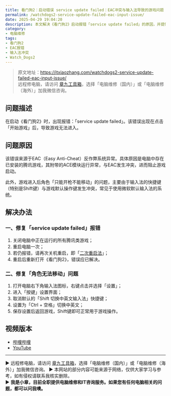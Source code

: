 ```yaml
---
title: 看门狗2：启动错误 service update failed：EAC冲突与输入法导致的游戏问题
permalink: /watchdogs2-service-update-failed-eac-input-issue/
date: 2025-04-29 19:04:20
description: 本文解决《看门狗2》启动报错「service update failed」的原因，并提供解决EAC冲突和输入法操作冲突的具体方法。
category:
- 电脑维修
tags:
- 看门狗2
- EAC报错
- 输入法冲突
- Watch_Dogs2
---
```


> 原文地址：<https://itxiaozhang.com/watchdogs2-service-update-failed-eac-input-issue/>  
> 远程修电脑，请访问 [章九工具箱](https://zhang9.com/)，选择「电脑维修（国内）」或「电脑维修（海外）」加我微信咨询。 

## 问题描述

在启动《看门狗2》时，出现报错：「service update failed」。该错误出现在点击「开始游戏」后，导致游戏无法进入。

## 问题原因

该错误来源于EAC（Easy Anti-Cheat）反作弊系统异常。具体原因是电脑中存在已安装的腾讯游戏，其附带的ACE模块运行异常，与EAC发生冲突，进而阻止游戏启动。

此外，游戏进入后角色「只能开枪不能移动」的问题，主要由于输入法的快捷键（特别是Shift键）与游戏默认操作键发生冲突，常见于使用微软默认输入法的系统。

## 解决办法

### 一、修复「service update failed」报错

1. 关闭电脑中正在运行的所有腾讯类游戏；
2. 重启电脑一次；
3. 若仍报错，请再次关机重启，即「[二次重启法](https://itxiaozhang.com/how-to-fix-ace-security-center-error-double-restart-method/)」；
4. 重启后重新打开《看门狗2》，错误应已解决。

### 二、修复「角色无法移动」问题

1. 打开电脑右下角输入法图标，右键点击并选择「设置」；
2. 进入「按键」设置界面；
3. 取消默认的「Shift 切换中英文输入法」快捷键；
4. 设置为「Ctrl + 空格」切换中英文；
5. 保存设置后返回游戏，Shift键即可正常用于游戏操作。

## 视频版本

- [哔哩哔哩](https://space.bilibili.com/3546607630944387)
- [YouTube](https://www.youtube.com/@itxiaozhang)

---
▶ 远程修电脑，请访问 [章九工具箱](https://zhang9.com/)，选择「电脑维修（国内）」或「电脑维修（海外）」加我微信咨询。 
▶ 本网站的部分内容可能来源于网络，仅供大家学习与参考，如有侵权请联系我核实删除。  
▶ **我是小章，目前全职提供电脑维修和IT咨询服务。如果您有任何电脑相关的问题，都可以问我噢。**  
